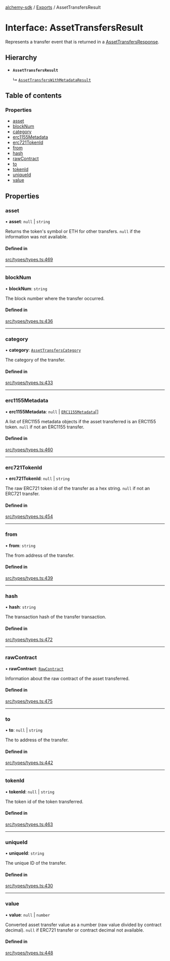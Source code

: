 [alchemy-sdk](../README.md) / [Exports](../modules.md) / AssetTransfersResult

# Interface: AssetTransfersResult

Represents a transfer event that is returned in a [AssetTransfersResponse](AssetTransfersResponse.md).

## Hierarchy

- **`AssetTransfersResult`**

  ↳ [`AssetTransfersWithMetadataResult`](AssetTransfersWithMetadataResult.md)

## Table of contents

### Properties

- [asset](AssetTransfersResult.md#asset)
- [blockNum](AssetTransfersResult.md#blocknum)
- [category](AssetTransfersResult.md#category)
- [erc1155Metadata](AssetTransfersResult.md#erc1155metadata)
- [erc721TokenId](AssetTransfersResult.md#erc721tokenid)
- [from](AssetTransfersResult.md#from)
- [hash](AssetTransfersResult.md#hash)
- [rawContract](AssetTransfersResult.md#rawcontract)
- [to](AssetTransfersResult.md#to)
- [tokenId](AssetTransfersResult.md#tokenid)
- [uniqueId](AssetTransfersResult.md#uniqueid)
- [value](AssetTransfersResult.md#value)

## Properties

### asset

• **asset**: ``null`` \| `string`

Returns the token's symbol or ETH for other transfers. `null` if the
information was not available.

#### Defined in

[src/types/types.ts:469](https://github.com/alchemyplatform/alchemy-sdk-js/blob/340ad5a/src/types/types.ts#L469)

___

### blockNum

• **blockNum**: `string`

The block number where the transfer occurred.

#### Defined in

[src/types/types.ts:436](https://github.com/alchemyplatform/alchemy-sdk-js/blob/340ad5a/src/types/types.ts#L436)

___

### category

• **category**: [`AssetTransfersCategory`](../enums/AssetTransfersCategory.md)

The category of the transfer.

#### Defined in

[src/types/types.ts:433](https://github.com/alchemyplatform/alchemy-sdk-js/blob/340ad5a/src/types/types.ts#L433)

___

### erc1155Metadata

• **erc1155Metadata**: ``null`` \| [`ERC1155Metadata`](ERC1155Metadata.md)[]

A list of ERC1155 metadata objects if the asset transferred is an ERC1155
token. `null` if not an ERC1155 transfer.

#### Defined in

[src/types/types.ts:460](https://github.com/alchemyplatform/alchemy-sdk-js/blob/340ad5a/src/types/types.ts#L460)

___

### erc721TokenId

• **erc721TokenId**: ``null`` \| `string`

The raw ERC721 token id of the transfer as a hex string. `null` if not an
ERC721 transfer.

#### Defined in

[src/types/types.ts:454](https://github.com/alchemyplatform/alchemy-sdk-js/blob/340ad5a/src/types/types.ts#L454)

___

### from

• **from**: `string`

The from address of the transfer.

#### Defined in

[src/types/types.ts:439](https://github.com/alchemyplatform/alchemy-sdk-js/blob/340ad5a/src/types/types.ts#L439)

___

### hash

• **hash**: `string`

The transaction hash of the transfer transaction.

#### Defined in

[src/types/types.ts:472](https://github.com/alchemyplatform/alchemy-sdk-js/blob/340ad5a/src/types/types.ts#L472)

___

### rawContract

• **rawContract**: [`RawContract`](RawContract.md)

Information about the raw contract of the asset transferred.

#### Defined in

[src/types/types.ts:475](https://github.com/alchemyplatform/alchemy-sdk-js/blob/340ad5a/src/types/types.ts#L475)

___

### to

• **to**: ``null`` \| `string`

The to address of the transfer.

#### Defined in

[src/types/types.ts:442](https://github.com/alchemyplatform/alchemy-sdk-js/blob/340ad5a/src/types/types.ts#L442)

___

### tokenId

• **tokenId**: ``null`` \| `string`

The token id of the token transferred.

#### Defined in

[src/types/types.ts:463](https://github.com/alchemyplatform/alchemy-sdk-js/blob/340ad5a/src/types/types.ts#L463)

___

### uniqueId

• **uniqueId**: `string`

The unique ID of the transfer.

#### Defined in

[src/types/types.ts:430](https://github.com/alchemyplatform/alchemy-sdk-js/blob/340ad5a/src/types/types.ts#L430)

___

### value

• **value**: ``null`` \| `number`

Converted asset transfer value as a number (raw value divided by contract
decimal). `null` if ERC721 transfer or contract decimal not available.

#### Defined in

[src/types/types.ts:448](https://github.com/alchemyplatform/alchemy-sdk-js/blob/340ad5a/src/types/types.ts#L448)
